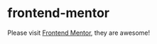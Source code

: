 # frontend-mentor
Please visit [Frontend Mentor](https://www.frontendmentor.io/), they are awesome!
